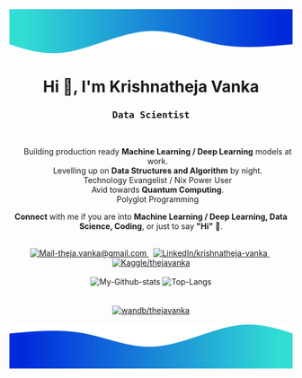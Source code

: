 <img alt="Wave me" src="./images/border-top.png/" />
<h1 align="center">Hi 👋, I'm Krishnatheja Vanka</h1>
<h3 align='center'>
    <samp>Data Scientist</samp>
</h3>

<br/>

<ul align='center' style="list-style-type:none;">
    <li>Building production ready <b>Machine Learning / Deep Learning</b> models at work.</li>
    <li>Levelling up on <b>Data Structures and Algorithm</b> by night.</li>
    <li>Technology Evangelist / Nix Power User</li>
    <li>Avid towards <b>Quantum Computing</b>.</li>
    <li>Polyglot Programming</li>
</ul>
<p align='center'>
    <b>Connect</b> with me if you are into <b>Machine Learning / Deep Learning, Data Science, Coding</b>, or just to say <b>"Hi"</b> 👋.
</p>

<br/>

<div align='center'>
    <a href="mailto:theja.vanka@gmail.com" target="_blank" rel="noopener noreferrer">
        <img src="https://img.shields.io/badge/Mail_Me-c14438?style=for-the-badge&logo=Gmail&logoColor=white" alt="Mail-theja.vanka@gmail.com">
    </a>
    &nbsp;
    <a href="https://www.linkedin.com/in/krishnatheja-vanka/" target="_blank" rel="noopener noreferrer">
        <img src="https://img.shields.io/badge/LinkedIn-%230077B5.svg?&style=for-the-badge&logo=linkedin&logoColor=white" alt="LinkedIn/krishnatheja-vanka">
    </a>
    &nbsp;
    <a href="https://kaggle.com/thejavanka/" target="_blank" rel="noopener noreferrer">
        <img src="https://img.shields.io/badge/Kaggle-20BEFF.svg?&style=for-the-badge&logo=kaggle&logoColor=white" alt="Kaggle/thejavanka">
    </a>
</div>

<br/>

<div align='center'>
    <picture>
        <source media="(prefers-color-scheme: dark)" srcset="https://github-readme-stats.vercel.app/api?username=theja-vanka&show_icons=true&count_private=true&include_all_commits=true&custom_title=My%20Github%20Stats&hide_border=true&theme=github_dark">
        <img src='https://github-readme-stats.vercel.app/api?username=theja-vanka&show_icons=true&count_private=true&include_all_commits=true&custom_title=My%20Github%20Stats&hide_border=true' alt='My-Github-stats'>
    </picture>
    <picture>
        <source media="(prefers-color-scheme: dark)" srcset="https://github-readme-stats.vercel.app/api/top-langs/?username=theja-vanka&custom_title=Most%20Used%20Extensions&langs_count=3&hide_border=true&hide=html,css,MATLAB&theme=github_dark">
        <img src='https://github-readme-stats.vercel.app/api/top-langs/?username=theja-vanka&custom_title=Most%20Used%20Extensions&langs_count=3&hide_border=true&hide=html,css,MATLAB' alt='Top-Langs'>
    </picture>
</div>

<br/>
<br/>
<div align='center' width="100%">
    <a href="https://wandb.ai/theja-vanka" target="_blank" rel="noopener noreferrer">
        <img src="https://raw.githubusercontent.com/wandb/assets/main/wandb-github-badge-gradient.svg" alt="wandb/thejavanka">
    </a>
</div>
<br/>

<img alt="Wave me" src="./images/border-bot.png/" />


